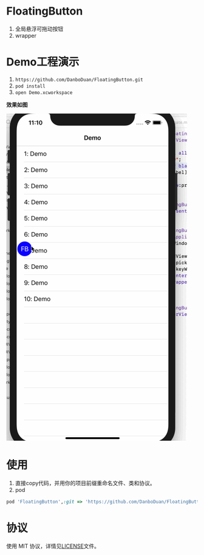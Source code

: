 # FloatingButton

1. 全局悬浮可拖动按钮
2. wrapper

# Demo工程演示

1. `https://github.com/DanboDuan/FloatingButton.git`
2. `pod install`
3. `open Demo.xcworkspace`

**效果如图**

![](wrapper.gif)

# 使用

1. 直接copy代码，并用你的项目前缀重命名文件、类和协议。
2. pod

```Ruby
pod 'FloatingButton',:git => 'https://github.com/DanboDuan/FloatingButton.git',:branch => 'master'
```

# 协议

使用 MIT 协议，详情见[LICENSE](LICENSE)文件。